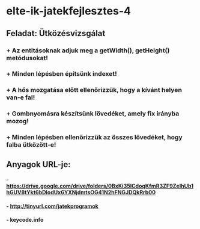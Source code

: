 # elte-ik-jatekfejlesztes-4

## Feladat: Ütközésvizsgálat
### + Az entitásoknak adjuk meg a getWidth(), getHeight() metódusokat!
### + Minden lépésben építsünk indexet!
### + A hős mozgatása előtt ellenőrizzük, hogy a kívánt helyen van-e fal!
### + Gombnyomásra készítsünk lövedéket, amely fix irányba mozog!
### + Minden lépésben ellenőrizzük az összes lövedéket, hogy falba ütközött-e!


## Anyagok URL-je:
#### - https://drive.google.com/drive/folders/0BxKi35lCdoqKfmR3ZF9ZelhUb1hGUV8tYkt6bDlodUx6YXNjdmtsOG41N2hFNGJDQkRrb00
#### - http://tinyurl.com/jatekprogramok
#### - keycode.info